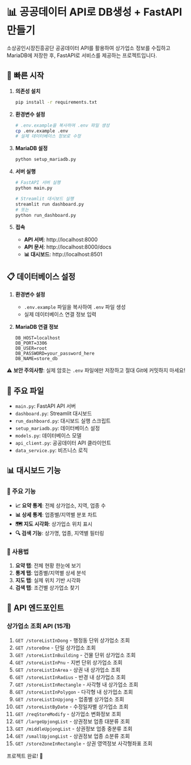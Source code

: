 # 📊 공공데이터 API로 DB생성 + FastAPI 만들기

소상공인시장진흥공단 공공데이터 API를 활용하여 상가업소 정보를 수집하고 MariaDB에 저장한 후, FastAPI로 서비스를 제공하는 프로젝트입니다.

## 🚀 빠른 시작

1. **의존성 설치**
   ```bash
   pip install -r requirements.txt
   ```

2. **환경변수 설정**
   ```bash
   # .env.example을 복사하여 .env 파일 생성
   cp .env.example .env
   # 실제 데이터베이스 정보로 수정
   ```

3. **MariaDB 설정**
   ```bash
   python setup_mariadb.py
   ```

4. **서버 실행**
   ```bash
   # FastAPI 서버 실행
   python main.py
   
   # Streamlit 대시보드 실행
   streamlit run dashboard.py
   # 또는
   python run_dashboard.py
   ```

5. **접속**
   - **API 서버**: http://localhost:8000
   - **API 문서**: http://localhost:8000/docs
   - **📊 대시보드**: http://localhost:8501

## 📋 데이터베이스 설정

1. **환경변수 설정**
   - `.env.example` 파일을 복사하여 `.env` 파일 생성
   - 실제 데이터베이스 연결 정보 입력

2. **MariaDB 연결 정보**
   ```env
   DB_HOST=localhost
   DB_PORT=3306
   DB_USER=root
   DB_PASSWORD=your_password_here
   DB_NAME=store_db
   ```

⚠️ **보안 주의사항**: 실제 암호는 `.env` 파일에만 저장하고 절대 Git에 커밋하지 마세요!

## 📁 주요 파일
- `main.py`: FastAPI API 서버
- `dashboard.py`: Streamlit 대시보드
- `run_dashboard.py`: 대시보드 실행 스크립트
- `setup_mariadb.py`: 데이터베이스 설정
- `models.py`: 데이터베이스 모델
- `api_client.py`: 공공데이터 API 클라이언트
- `data_service.py`: 비즈니스 로직

## 📊 대시보드 기능

### 🎯 주요 기능
- **📈 요약 통계**: 전체 상가업소, 지역, 업종 수
- **📊 상세 통계**: 업종별/지역별 분포 차트
- **🗺️ 지도 시각화**: 상가업소 위치 표시
- **🔍 검색 기능**: 상가명, 업종, 지역별 필터링

### 📱 사용법
1. **요약 탭**: 전체 현황 한눈에 보기
2. **통계 탭**: 업종별/지역별 상세 분석
3. **지도 탭**: 실제 위치 기반 시각화
4. **검색 탭**: 조건별 상가업소 찾기

## 📡 API 엔드포인트

### 상가업소 조회 API (15개)
1. `GET /storeListInDong` - 행정동 단위 상가업소 조회
2. `GET /storeOne` - 단일 상가업소 조회
3. `GET /storeListInBuilding` - 건물 단위 상가업소 조회
4. `GET /storeListInPnu` - 지번 단위 상가업소 조회
5. `GET /storeListInArea` - 상권 내 상가업소 조회
6. `GET /storeListInRadius` - 반경 내 상가업소 조회
7. `GET /storeListInRectangle` - 사각형 내 상가업소 조회
8. `GET /storeListInPolygon` - 다각형 내 상가업소 조회
9. `GET /storeListInUpjong` - 업종별 상가업소 조회
10. `GET /storeListByDate` - 수정일자별 상가업소 조회
11. `GET /reqStoreModify` - 상가업소 변화정보 조회
12. `GET /largeUpjongList` - 상권정보 업종 대분류 조회
13. `GET /middleUpjongList` - 상권정보 업종 중분류 조회
14. `GET /smallUpjongList` - 상권정보 업종 소분류 조회
15. `GET /storeZoneInRectangle` - 상권 영역정보 사각형좌표 조회

프로젝트 완료! 🎉